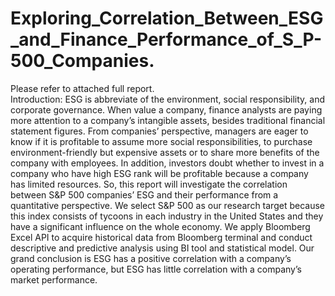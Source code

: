 # Exploring_Correlation_Between_ESG_and_Finance_Performance_of_S_P-500_Companies.
Please refer to attached full report.  
Introduction:
ESG is abbreviate of the environment, social responsibility, and corporate governance. When value a company, finance analysts are paying more attention to a company’s intangible assets, besides traditional financial statement figures. From companies’ perspective, managers are eager to know if it is profitable to assume more social responsibilities, to purchase environment-friendly but expensive assets or to share more benefits of the company with employees. In addition, investors doubt whether to invest in a company who have high ESG rank will be profitable because a company has limited resources. So, this report will investigate the correlation between S&amp;P 500 companies’ ESG and their performance from a quantitative perspective. We select S&amp;P 500 as our research target because this index consists of tycoons in each industry in the United States and they have a significant influence on the whole economy. We apply Bloomberg Excel API to acquire historical data from Bloomberg terminal and conduct descriptive and predictive analysis using BI tool and statistical model. Our grand conclusion is ESG has a positive correlation with a company’s operating performance, but ESG has little correlation with a company’s market performance.
